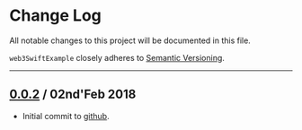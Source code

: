 # Change Log
All notable changes to this project will be documented in this file.

`web3SwiftExample` closely adheres to [Semantic Versioning](http://semver.org/).

---

## [0.0.2](https://github.com/MercuryProtocol/web3.swift-Example/releases/tag/0.0.2) / 02nd'Feb 2018

* Initial commit to [github](https://github.com/MercuryProtocol/web3.swift-Example).
